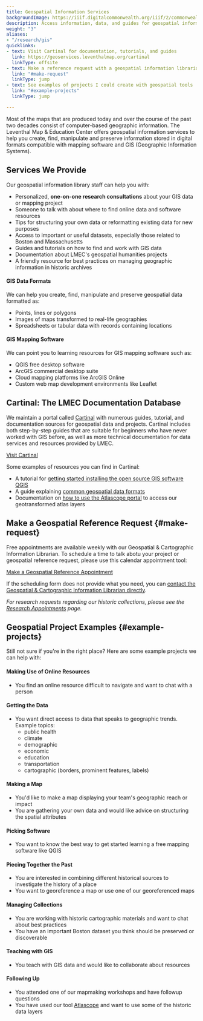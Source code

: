 ```yaml
---
title: Geospatial Information Services
backgroundImage: https://iiif.digitalcommonwealth.org/iiif/2/commonwealth:x633f990b/5729,2050,4101,1915/,800/0/default.jpg
description: Access information, data, and guides for geospatial information
weight: "3"
aliases:
- "/research/gis"
quicklinks:
- text: Visit Cartinal for documentation, tutorials, and guides
  link: https://geoservices.leventhalmap.org/cartinal
  linkType: offsite
- text: Make a reference request with a geospatial information librarian
  link: "#make-request"
  linkType: jump
- text: See examples of projects I could create with geospatial tools
  link: "#example-projects"
  linkType: jump

---
```

Most of the maps that are produced today and over the course of the past two decades consist of computer-based geographic information. The Leventhal Map & Education Center offers geospatial information services to help you create, find, manipulate and preserve information stored in digital formats compatible with mapping software and GIS (Geographic Information Systems).

## Services We Provide

Our geospatial information library staff can help you with:

* Personalized, **one-on-one research consultations** about your GIS data or mapping project
* Someone to talk with about where to find online data and software resources
* Tips for structuring your own data or reformatting existing data for new purposes
* Access to important or useful datasets, especially those related to Boston and Massachusetts
* Guides and tutorials on how to find and work with GIS data
* Documentation about LMEC's geospatial humanities projects
* A friendly resource for best practices on managing geographic information in historic archives

#### GIS Data Formats

We can help you create, find, manipulate and preserve geospatial data formatted as:

* Points, lines or polygons
* Images of maps transformed to real-life geographies
* Spreadsheets or tabular data with records containing locations

#### GIS Mapping Software

We can point you to learning resources for GIS mapping software such as:

* QGIS free desktop software
* ArcGIS commercial desktop suite
* Cloud mapping platforms like ArcGIS Online
* Custom web map development environments like Leaflet

## Cartinal: The LMEC Documentation Database

We maintain a portal called [Cartinal](https://geoservices.leventhalmap.org/cartinal/) with numerous guides, tutorial, and documentation sources for geospatial data and projects. Cartinal includes both step-by-step guides that are suitable for beginners who have never worked with GIS before, as well as more technical documentation for data services and resources provided by LMEC.

<a class="btn btn-outline-primary btn-large" href="https://geoservices.leventhalmap.org/cartinal/">Visit Cartinal</a>

Some examples of resources you can find in Cartinal:

* A tutorial for [getting started installing the open source GIS software QGIS](https://geoservices.leventhalmap.org/cartinal/guides/get-started-qgis/)
* A guide explaining [common geospatial data formats](https://geoservices.leventhalmap.org/cartinal/guides/file-formats.html)
* Documentation on [how to use the Atlascope portal](https://geoservices.leventhalmap.org/cartinal/guides/atlascope-tool-guide.html) to access our geotransformed atlas layers

## Make a Geospatial Reference Request {#make-request}

Free appointments are available weekly with our Geospatial & Cartographic Information Librarian. To schedule a time to talk abotu your project or geospatial reference request, please use this calendar appointment tool:

<a href="https://calendly.com/bellelipton/meeting" target="_blank" class="btn btn-outline-primary"><i class="far fa-calendar-check"></i> Make a Geospatial Reference Appointment </a>

If the scheduling form does not provide what you need, you can [contact the Geospatial & Cartographic Information Librarian directly](https://www.leventhalmap.org/about/people/belle-lipton/).

_For research requests regarding our historic collections, please see the_ [_Research Appointments_](/research/appointments) _page._

## Geospatial Project Examples {#example-projects}

Still not sure if you're in the right place? Here are some example projects we can help with:

#### Making Use of Online Resources

* You find an online resource difficult to navigate and want to chat with a person

#### Getting the Data

* You want direct access to data that speaks to geographic trends. Example topics:
  * public health
  * climate
  * demographic
  * economic
  * education
  * transportation
  * cartographic (borders, prominent features, labels)

#### Making a Map

* You'd like to make a map displaying your team's geographic reach or impact
* You are gathering your own data and would like advice on structuring the spatial attributes

#### Picking Software

* You want to know the best way to get started learning a free mapping software like QGIS

#### Piecing Together the Past

* You are interested in combining different historical sources to investigate the history of a place
* You want to georeference a map or use one of our georeferenced maps

#### Managing Collections

* You are working with historic cartographic materials and want to chat about best practices
* You have an important Boston dataset you think should be preserved or discoverable

#### Teaching with GIS

* You teach with GIS data and would like to collaborate about resources

#### Following Up

* You attended one of our mapmaking workshops and have followup questions
* You have used our tool [Atlascope](https://atlascope.leventhalmap.org) and want to use some of the historic data layers